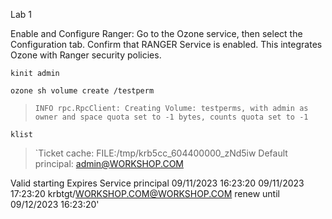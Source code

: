 Lab 1

Enable and Configure Ranger:
Go to the Ozone service, then select the Configuration tab.
Confirm that RANGER Service is enabled.
This integrates Ozone with Ranger security policies.



```console
kinit admin
``` 

```console
ozone sh volume create /testperm
``` 
> `INFO rpc.RpcClient: Creating Volume: testperms, with admin as owner and space quota set to -1 bytes, counts quota set to -1`

```console
klist
```
> `Ticket cache: FILE:/tmp/krb5cc_604400000_zNd5iw
Default principal: admin@WORKSHOP.COM

Valid starting       Expires              Service principal
09/11/2023 16:23:20  09/11/2023 17:23:20  krbtgt/WORKSHOP.COM@WORKSHOP.COM
       renew until 09/12/2023 16:23:20'
